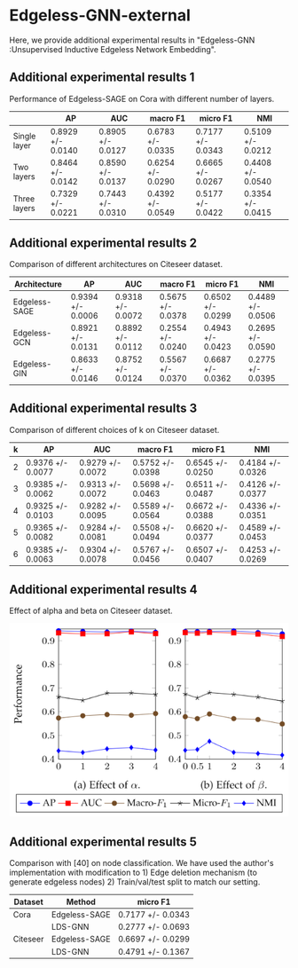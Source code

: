 # Edgeless-GNN-external



Here, we provide additional experimental results in "Edgeless-GNN :Unsupervised Inductive Edgeless Network Embedding".

## Additional experimental results 1

Performance of Edgeless-SAGE on Cora with different number of layers.

|              | AP                | AUC               | macro F1          | micro F1          | NMI               |
| ------------ | ----------------- | ----------------- | ----------------- | ----------------- | ----------------- |
| Single layer | 0.8929 +/- 0.0140 | 0.8905 +/- 0.0127 | 0.6783 +/- 0.0335 | 0.7177 +/- 0.0343 | 0.5109 +/- 0.0212 |
| Two layers   | 0.8464 +/- 0.0142 | 0.8590 +/- 0.0137 | 0.6254 +/- 0.0290 | 0.6665 +/- 0.0267 | 0.4408 +/- 0.0540 |
| Three layers | 0.7329 +/- 0.0221 | 0.7443 +/- 0.0310 | 0.4392 +/- 0.0549 | 0.5177 +/- 0.0422 | 0.3354 +/- 0.0415 |

## Additional experimental results 2

Comparison of different architectures on Citeseer dataset.

| Architecture  | AP                | AUC               | macro F1          | micro F1          | NMI               |
| ------------- | ----------------- | ----------------- | ----------------- | ----------------- | ----------------- |
| Edgeless-SAGE | 0.9394 +/- 0.0006 | 0.9318 +/- 0.0072 | 0.5675 +/- 0.0378 | 0.6502 +/- 0.0299 | 0.4489 +/- 0.0506 |
| Edgeless-GCN  | 0.8921 +/- 0.0131 | 0.8892 +/- 0.0112 | 0.2554 +/- 0.0240 | 0.4943 +/- 0.0423 | 0.2695 +/- 0.0590 |
| Edgeless-GIN  | 0.8633 +/- 0.0146 | 0.8752 +/- 0.0124 | 0.5567 +/- 0.0370 | 0.6687 +/- 0.0362 | 0.2775 +/- 0.0395 |


## Additional experimental results 3

Comparison of different choices of k on Citeseer dataset.

| k             | AP                | AUC               | macro F1          | micro F1          | NMI               |
| ------------- | ----------------- | ----------------- | ----------------- | ----------------- | ----------------- |
| 2             | 0.9376 +/- 0.0077 | 0.9279 +/- 0.0072 | 0.5752 +/- 0.0398 | 0.6545 +/- 0.0250 | 0.4184 +/- 0.0326 |
| 3             | 0.9385 +/- 0.0062 | 0.9313 +/- 0.0072 | 0.5698 +/- 0.0463 | 0.6511 +/- 0.0487 | 0.4126 +/- 0.0377 |
| 4             | 0.9325 +/- 0.0103 | 0.9282 +/- 0.0095 | 0.5589 +/- 0.0564 | 0.6672 +/- 0.0388 | 0.4336 +/- 0.0351 |
| 5             | 0.9365 +/- 0.0082 | 0.9284 +/- 0.0081 | 0.5508 +/- 0.0494 | 0.6620 +/- 0.0377 | 0.4589 +/- 0.0453 |
| 6             | 0.9385 +/- 0.0063 | 0.9304 +/- 0.0078 | 0.5767 +/- 0.0456 | 0.6507 +/- 0.0407 | 0.4253 +/- 0.0269 |

## Additional experimental results 4

Effect of alpha and beta on Citeseer dataset.

![Additional experiment 3](/add_citeseer.PNG)


## Additional experimental results 5

Comparison with [40] on node classification. We have used the author's implementation with modification to 1) Edge deletion mechanism (to generate edgeless nodes) 2) Train/val/test split to match our setting.

| Dataset        | Method        | micro F1          |
|----------------|---------------|-------------------|
| Cora           | Edgeless-SAGE | 0.7177 +/- 0.0343 |
|                | LDS-GNN       | 0.2777 +/- 0.0693 |
| Citeseer       | Edgeless-SAGE | 0.6697 +/- 0.0299 |
|                | LDS-GNN       | 0.4791 +/- 0.1367 |

